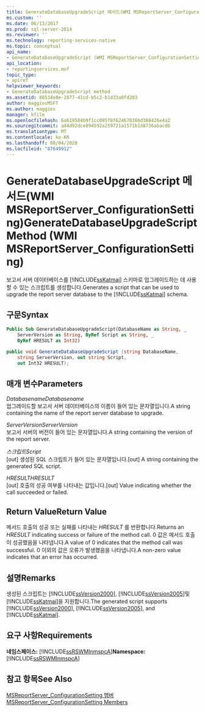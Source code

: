 ```yaml
---
title: GenerateDatabaseUpgradeScript 메서드(WMI MSReportServer_ConfigurationSetting) | Microsoft Docs
ms.custom: ''
ms.date: 06/13/2017
ms.prod: sql-server-2014
ms.reviewer: ''
ms.technology: reporting-services-native
ms.topic: conceptual
api_name:
- GenerateDatabaseUpgradeScript (WMI MSReportServer_ConfigurationSetting Class)
api_location:
- reportingservices.mof
topic_type:
- apiref
helpviewer_keywords:
- GenerateDatabaseUpgradeScript method
ms.assetid: 88534e8e-2877-41cd-b5c2-b1d33a0fd203
author: maggiesMSFT
ms.author: maggies
manager: kfile
ms.openlocfilehash: 6a619584b9f1cc095f8f624670386d388426e4a2
ms.sourcegitcommit: ad4d92dce894592a259721a1571b1d8736abacdb
ms.translationtype: MT
ms.contentlocale: ko-KR
ms.lasthandoff: 08/04/2020
ms.locfileid: "87649912"
---
```

# <a name="generatedatabaseupgradescript-method-wmi-msreportserver_configurationsetting"></a><span data-ttu-id="7de73-102">GenerateDatabaseUpgradeScript 메서드(WMI MSReportServer_ConfigurationSetting)</span><span class="sxs-lookup"><span data-stu-id="7de73-102">GenerateDatabaseUpgradeScript Method (WMI MSReportServer_ConfigurationSetting)</span></span>
  <span data-ttu-id="7de73-103">보고서 서버 데이터베이스를 [!INCLUDE[ssKatmai](../../includes/sskatmai-md.md)] 스키마로 업그레이드하는 데 사용할 수 있는 스크립트를 생성합니다.</span><span class="sxs-lookup"><span data-stu-id="7de73-103">Generates a script that can be used to upgrade the report server database to the [!INCLUDE[ssKatmai](../../includes/sskatmai-md.md)] schema.</span></span>  
  
## <a name="syntax"></a><span data-ttu-id="7de73-104">구문</span><span class="sxs-lookup"><span data-stu-id="7de73-104">Syntax</span></span>  
  
```vb  
Public Sub GenerateDatabaseUpgradeScript(DatabaseName as String, _  
    ServerVersion as String, ByRef Script as String, _  
    ByRef HRESULT as Int32)  
```  
  
```csharp  
public void GenerateDatabaseUpgradeScript (string DatabaseName,   
    string ServerVersion, out string Script,   
    out Int32 HRESULT);  
```  
  
## <a name="parameters"></a><span data-ttu-id="7de73-105">매개 변수</span><span class="sxs-lookup"><span data-stu-id="7de73-105">Parameters</span></span>  
 <span data-ttu-id="7de73-106">*Databasename*</span><span class="sxs-lookup"><span data-stu-id="7de73-106">*Databasename*</span></span>  
 <span data-ttu-id="7de73-107">업그레이드할 보고서 서버 데이터베이스의 이름이 들어 있는 문자열입니다.</span><span class="sxs-lookup"><span data-stu-id="7de73-107">A string containing the name of the report server database to upgrade.</span></span>  
  
 <span data-ttu-id="7de73-108">*ServerVersion*</span><span class="sxs-lookup"><span data-stu-id="7de73-108">*ServerVersion*</span></span>  
 <span data-ttu-id="7de73-109">보고서 서버의 버전이 들어 있는 문자열입니다.</span><span class="sxs-lookup"><span data-stu-id="7de73-109">A string containing the version of the report server.</span></span>  
  
 <span data-ttu-id="7de73-110">*스크립트*</span><span class="sxs-lookup"><span data-stu-id="7de73-110">*Script*</span></span>  
 <span data-ttu-id="7de73-111">[out] 생성된 SQL 스크립트가 들어 있는 문자열입니다.</span><span class="sxs-lookup"><span data-stu-id="7de73-111">[out] A string containing the generated SQL script.</span></span>  
  
 <span data-ttu-id="7de73-112">*HRESULT*</span><span class="sxs-lookup"><span data-stu-id="7de73-112">*HRESULT*</span></span>  
 <span data-ttu-id="7de73-113">[out] 호출의 성공 여부를 나타내는 값입니다.</span><span class="sxs-lookup"><span data-stu-id="7de73-113">[out] Value indicating whether the call succeeded or failed.</span></span>  
  
## <a name="return-value"></a><span data-ttu-id="7de73-114">Return Value</span><span class="sxs-lookup"><span data-stu-id="7de73-114">Return Value</span></span>  
 <span data-ttu-id="7de73-115">메서드 호출의 성공 또는 실패를 나타내는 *HRESULT* 를 반환합니다.</span><span class="sxs-lookup"><span data-stu-id="7de73-115">Returns an *HRESULT* indicating success or failure of the method call.</span></span> <span data-ttu-id="7de73-116">0 값은 메서드 호출이 성공했음을 나타냅니다.</span><span class="sxs-lookup"><span data-stu-id="7de73-116">A value of 0 indicates that the method call was successful.</span></span> <span data-ttu-id="7de73-117">0 이외의 값은 오류가 발생했음을 나타냅니다.</span><span class="sxs-lookup"><span data-stu-id="7de73-117">A non-zero value indicates that an error has occurred.</span></span>  
  
## <a name="remarks"></a><span data-ttu-id="7de73-118">설명</span><span class="sxs-lookup"><span data-stu-id="7de73-118">Remarks</span></span>  
 <span data-ttu-id="7de73-119">생성된 스크립트는 [!INCLUDE[ssVersion2000](../../includes/ssversion2000-md.md)], [!INCLUDE[ssVersion2005](../../includes/ssversion2005-md.md)]및 [!INCLUDE[ssKatmai](../../includes/sskatmai-md.md)]을 지원합니다.</span><span class="sxs-lookup"><span data-stu-id="7de73-119">The generated script supports [!INCLUDE[ssVersion2000](../../includes/ssversion2000-md.md)], [!INCLUDE[ssVersion2005](../../includes/ssversion2005-md.md)], and [!INCLUDE[ssKatmai](../../includes/sskatmai-md.md)].</span></span>  
  
## <a name="requirements"></a><span data-ttu-id="7de73-120">요구 사항</span><span class="sxs-lookup"><span data-stu-id="7de73-120">Requirements</span></span>  
 <span data-ttu-id="7de73-121">**네임스페이스:** [!INCLUDE[ssRSWMInmspcA](../../includes/ssrswminmspca-md.md)]</span><span class="sxs-lookup"><span data-stu-id="7de73-121">**Namespace:** [!INCLUDE[ssRSWMInmspcA](../../includes/ssrswminmspca-md.md)]</span></span>  
  
## <a name="see-also"></a><span data-ttu-id="7de73-122">참고 항목</span><span class="sxs-lookup"><span data-stu-id="7de73-122">See Also</span></span>  
 [<span data-ttu-id="7de73-123">MSReportServer_ConfigurationSetting 멤버</span><span class="sxs-lookup"><span data-stu-id="7de73-123">MSReportServer_ConfigurationSetting Members</span></span>](msreportserver-configurationsetting-members.md)  
  
  

